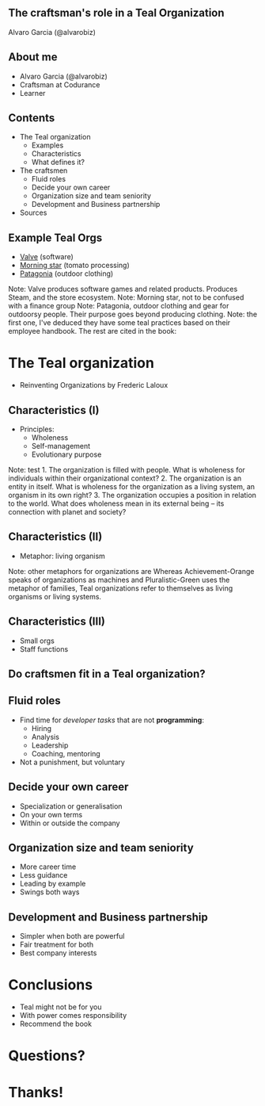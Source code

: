 ## The craftsman's role in a Teal Organization

  Alvaro Garcia (@alvarobiz)



## About me

  * Alvaro Garcia (@alvarobiz)
  * Craftsman at Codurance
  * Learner 



## Contents

  * The Teal organization
    * Examples
    * Characteristics
    * What defines it?
  * The craftsmen
    * Fluid roles
    * Decide your own career
    * Organization size and team seniority
    * Development and Business partnership 
  * Sources



     
## Example Teal Orgs
  * [Valve](http://www.valvesoftware.com) (software)
  * [Morning star](http://morningstarco.com/) (tomato processing)
  * [Patagonia](http://eu.patagonia.com/) (outdoor clothing)

Note: Valve produces software games and related products. Produces Steam, and the store ecosystem.  Note: Morning star, not to be confused with a finance group Note: Patagonia, outdoor clothing and gear for outdoorsy people. Their purpose goes beyond producing clothing.  Note: the first one, I've deduced they have some teal practices based on their employee handbook. The rest are cited in the book:


# The Teal organization
  * Reinventing Organizations by Frederic Laloux


## Characteristics (I)
  * Principles:
    * Wholeness
    * Self-management
    * Evolutionary purpose

Note: test 1. The organization is filled with people. What is wholeness for individuals within their organizational context?  2. The organization is an entity in itself. What is wholeness for the organization as a living system, an organism in its own right?  3. The organization occupies a position in relation to the world. What does wholeness mean in its external being – its connection with planet and society?


## Characteristics (II)
  * Metaphor: living organism

Note: other metaphors for organizations are Whereas Achievement-Orange speaks of organizations as machines and Pluralistic-Green uses the metaphor of families, Teal organizations refer to themselves as living organisms or living systems.


## Characteristics (III)
  * Small orgs
  * Staff functions



## Do craftsmen fit in a Teal organization?


## Fluid roles
  * Find time for *developer tasks* that are not **programming**:
    * Hiring
    * Analysis
    * Leadership
    * Coaching, mentoring
  * Not a punishment, but voluntary


## Decide your own career
  * Specialization or generalisation
  * On your own terms
  * Within or outside the company


## Organization size and team seniority
  * More career time
  * Less guidance
  * Leading by example
  * Swings both ways

## Development and Business partnership
  * Simpler when both are powerful
  * Fair treatment for both
  * Best company interests



# Conclusions
  * Teal might not be for you
  * With power comes responsibility
  * Recommend the book



# Questions?



# Thanks!

